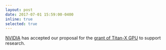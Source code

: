 ```yaml
---
layout: post
date: 2017-07-01 15:59:00-0400
inline: true
selected: true
---
```


[NVIDIA](https://www.nvidia.com) has accepted our proposal for the [grant of Titan-X GPU](https://developer.nvidia.com/academic_gpu_seeding) to support research.
